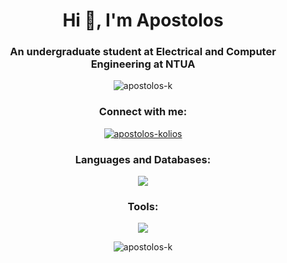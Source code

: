 <h1 align="center">Hi 👋, I'm Apostolos</h1>
<h3 align="center">An undergraduate student at Electrical and Computer Engineering at NTUA</h3>

<p align="center"> 
    <img src="https://komarev.com/ghpvc/?username=apostolos-k&label=Profile%20Views&color=534bc3&style=flat" alt="apostolos-k" /> 
</p>

<h3 align="center">Connect with me:</h3>
<p align="center">
    <a href="https://linkedin.com/in/apostolos-kolios" target="blank"><img align="center" src="https://skillicons.dev/icons?i=linkedin" alt="apostolos-kolios"/></a>
</p>

<h3 align="center">Languages and Databases:</h3>
<p align="center">
    <img src="https://skillicons.dev/icons?i=js,java,spring,cpp,c,py,html,css,express,nodejs,react,mongodb,postgres,sqlite,flutter,dart" />
  </a>
</p>

<h3 align="center">Tools:</h3>
<p align="center">
    <img src="https://skillicons.dev/icons?i=git,postman,figma" />
  </a>
</p>

<p align="center">
    <img align="center" src="https://github-readme-stats.vercel.app/api/top-langs?username=apostolos-k&show_icons=true&theme=dark&locale=en&layout=donut" alt="apostolos-k" />
</p>
